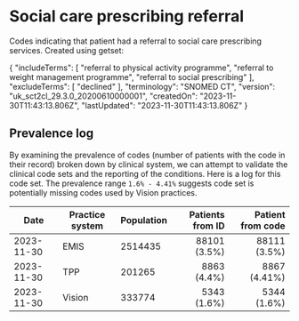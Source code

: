 # Social care prescribing referral

Codes indicating that patient had a referral to social care prescribing services. Created using getset:

{
  "includeTerms": [
    "referral to physical activity programme",
    "referral to weight management programme",
    "referral to social prescribing"
  ],
  "excludeTerms": [
    "declined"
  ],
  "terminology": "SNOMED CT",
  "version": "uk_sct2cl_29.3.0_20200610000001",
  "createdOn": "2023-11-30T11:43:13.806Z",
  "lastUpdated": "2023-11-30T11:43:13.806Z"
}


## Prevalence log

By examining the prevalence of codes (number of patients with the code in their record) broken down by clinical system, we can attempt to validate the clinical code sets and the reporting of the conditions. Here is a log for this code set. The prevalence range `1.6% - 4.41%` suggests code set is potentially missing codes used by Vision practices.


| Date       | Practice system | Population | Patients from ID | Patient from code |
| ---------- | --------------- | ---------- | ---------------: | ----------------: |
| 2023-11-30 | EMIS | 2514435 | 88101 (3.5%) | 88111 (3.5%) | 
| 2023-11-30 | TPP | 201265 | 8863 (4.4%) | 8867 (4.41%) | 
| 2023-11-30 | Vision | 333774 | 5343 (1.6%) | 5344 (1.6%) | 